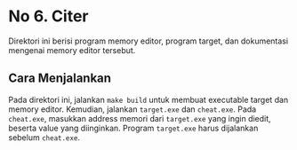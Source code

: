 # No 6. Citer
Direktori ini berisi program memory editor, program target, dan dokumentasi mengenai memory editor tersebut.

## Cara Menjalankan
Pada direktori ini, jalankan `make build` untuk membuat executable target dan memory editor. Kemudian, jalankan `target.exe` dan `cheat.exe`. Pada `cheat.exe`, masukkan address memori dari `target.exe` yang ingin diedit, beserta value yang diinginkan. Program `target.exe` harus dijalankan sebelum `cheat.exe`.